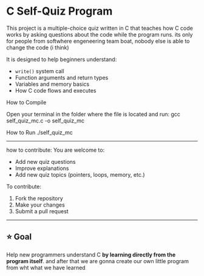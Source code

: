 # C Self-Quiz Program

This project is a multiple-choice quiz written in C that teaches how C code works by asking questions about the code while the program runs.
its only for people from softwhere engeneering team boat, nobody else is able to change the code (i think)

It is designed to help beginners understand:
- `write()` system call
- Function arguments and return types
- Variables and memory basics
- How C code flows and executes


 How to Compile

Open your terminal in the folder where the file is located and run:
gcc self_quiz_mc.c -o self_quiz_mc

 How to Run
./self_quiz_mc

---

how to contribute:
You are welcome to:
- Add new quiz questions
- Improve explanations
- Add new quiz topics (pointers, loops, memory, etc.)

To contribute:
1. Fork the repository
2. Make your changes
3. Submit a pull request

---

## ⭐ Goal

Help new programmers understand C **by learning directly from the program itself**.
and after that we are gonna create our own little program from wht what we have learned

